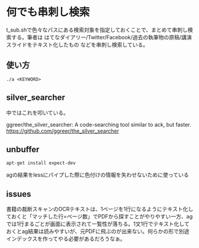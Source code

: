 # 何でも串刺し検索

t_sub.shで色々なパスにある検索対象を指定しておくことで、まとめて串刺し検索する。筆者は はてなダイアリー/Twitter/Facebook/過去の執筆物の原稿/講演スライドをテキスト化したもの などを串刺し検索している。

## 使い方

```
./a <KEYWORD>
```

## silver_searcher

中ではこれを叩いている。

ggreer/the_silver_searcher: A code-searching tool similar to ack, but faster.
https://github.com/ggreer/the_silver_searcher

## unbuffer

```
apt-get install expect-dev
```

agの結果をlessにパイプした際に色付けの情報を失わせないために使っている

## issues

書籍の裁断スキャンのOCRテキストは、1ページを1行になるようにテキスト化しておくと「マッチした行=ページ数」でPDFから探すことがやりやすい一方、agでは1行まるごとが画面に表示されて一覧性が落ちる。1文1行でテキスト化しておくとag結果は読みやすいが、元PDFに飛ぶのが出来ない。何らかの形で別途インデックスを作ってやる必要があるだろうなぁ。
